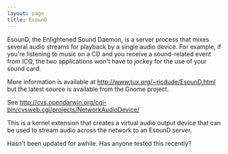```yaml
---
layout: page
title: EsounD
---
```


EsounD, the Enlightened Sound Daemon, is a server process that mixes several audio streams for playback by a single audio device. For example, if you're listening to music on a CD and you receive a  sound-related event from ICQ, the two applications won't have to jockey for the use of your sound card.

More information is available at http://www.tux.org/~ricdude/EsounD.html but the latest source is available from the Gnome project.

See http://cvs.opendarwin.org/cgi-bin/cvsweb.cgi/projects/NetworkAudioDevice/

This is a kernel extension that creates a virtual audio output device that can be used to stream audio across the network to an EsounD server.

Hasn't been updated for awhile. Has anyone tested this recently?


